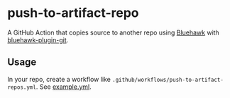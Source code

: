 # push-to-artifact-repo

A GitHub Action that copies source to another repo using
[Bluehawk](https://github.com/mongodb-university/bluehawk) with
[bluehawk-plugin-git](https://github.com/cbush/bluehawk-plugin-git).

## Usage

In your repo, create a workflow like
`.github/workflows/push-to-artifact-repos.yml`. See
[example.yml](./example.yml).
